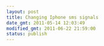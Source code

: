 ```yaml
---
layout: post
title: Changing Iphone sms signals
date_gmt: 2011-05-14 12:03:49
modified_gmt: 2011-06-22 21:59:00
status: publish
---
```


